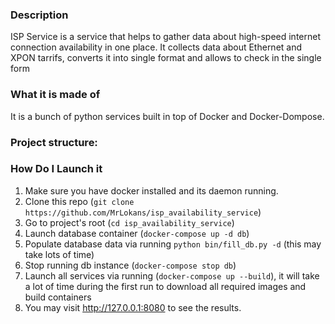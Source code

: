 ### Description

ISP Service is a service that helps to gather data about high-speed internet connection availability in one place. It collects data about Ethernet and XPON tarrifs, converts it into single format and allows to check in the single form

### What it is made of
It is a bunch of python services built in top of Docker and Docker-Dompose.

### Project structure:


### How Do I Launch it

1. Make sure you have docker installed and its daemon running.
2. Clone this repo (```git clone https://github.com/MrLokans/isp_availability_service```)
3. Go to project's root (```cd isp_availability_service```)
4. Launch database container (```docker-compose up -d db```)
5. Populate database data via running ```python bin/fill_db.py -d``` (this may take lots of time)
6. Stop running db instance (```docker-compose stop db```)
7. Launch all services via running (```docker-compose up --build```), it will take a lot of time during the first run to download all required images and build containers
8. You may visit http://127.0.0.1:8080 to see the results.
